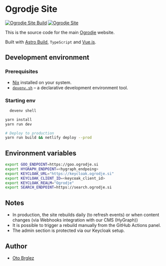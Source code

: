 # Ogrodje Site

[![Ogrodje Site Build](https://github.com/ogrodje/ogrodje-site/actions/workflows/build.yml/badge.svg)](https://github.com/ogrodje/ogrodje-site/actions/workflows/build.yml)
[![Ogrodje Site](https://img.shields.io/github/stars/ogrodje/ogrodje-site?style=social)](https://github.com/ogrodje/ogrodje-site)

This is the source code for the main [Ogrodje] website.

Built with [Astro Build][astro-build], `TypeScript` and [Vue.js][vuejs].

## Development environment

### Prerequisites

- [Nix](https://nixos.org/download.html) installed on your system.
- [`devenv.sh`](https://devenv.sh/getting-started/) – a declarative development environment tool.

### Starting env

```bash
  devenv shell
```

```bash
yarn install
yarn run dev

# Deploy to production
yarn run build && netlify deploy --prod
```

## Environment variables

```bash
export GOO_ENDPOINT=https://goo.ogrodje.si
export HYGRAPH_ENDPOINT=<hygraph_endpoing>
export KEYCLOAK_URL="https://keycloak.ogrodje.si"
export KEYCLOAK_CLIENT_ID=<keycoak_client_id>
export KEYCLOAK_REALM="Ogrodje"
export SEARCH_ENDPOINT=https://search.ogrodje.si
```

## Notes

- In production, the site rebuilds daily (to refresh events) or when content changes (via Webhooks integration with our CMS (HyGraph))
- It is possible to trigger a rebuild manually from the GitHub Actions panel.
- The admin section is protected via our Keycloak setup.

## Author

- [Oto Brglez](https://github.com/otobrglez)

[astro-build]: https://astro.build/
[vuejs]: https://vuejs.org/
[Ogrodje]: https://ogrodje.si
